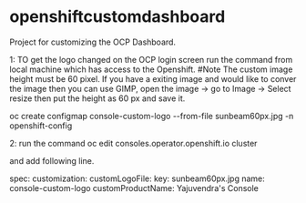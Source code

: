 # openshiftcustomdashboard
Project for customizing the OCP Dashboard.

1: TO get the logo changed on the OCP login screen run the command from local machine which has access to the Openshift.
#Note 
The custom image height must be 60 pixel. If you have a exiting image and would like to conver the image then you can use GIMP, open the image -> go to Image -> Select resize then put the height as 60 px and save it.

oc create configmap console-custom-logo --from-file sunbeam60px.jpg -n openshift-config

2: run the command 
oc edit consoles.operator.openshift.io cluster

and add following line.

spec:
  customization:
    customLogoFile:
      key: sunbeam60px.jpg
      name: console-custom-logo
    customProductName: Yajuvendra's Console
